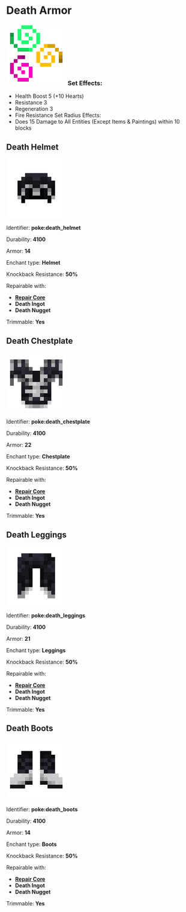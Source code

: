 # Death Armor

### <img src="https://github.com/ItsMePok/PFE/blob/wikiAssets/MiscIcons/effect_particles.png?raw=true" alt="" data-size="line"> Set Effects:

* Health Boost 5 (+10 Hearts)
* Resistance 3
* Regeneration 3
* Fire Resistance Set Radius Effects:
* Does 15 Damage to All Entities (Except Items & Paintings) within 10 blocks

## Death Helmet

![poke\_death\_helmet](https://github.com/ItsMePok/PFE/blob/wikiAssets/wikiMain/death_helmet.png?raw=true)

Identifier: **poke:death\_helmet**

Durability: **4100**

Armor: **14**

Enchant type: **Helmet**

Knockback Resistance: **50%**

Repairable with:

* [**Repair Core**](https://pfewiki.gitbook.io/home/items/cores/repair-core)
* **Death Ingot**
* **Death Nugget**

Trimmable: **Yes**

## Death Chestplate

![poke\_death\_chestplate](https://github.com/ItsMePok/PFE/blob/wikiAssets/wikiMain/death_chestplate.png?raw=true)

Identifier: **poke:death\_chestplate**

Durability: **4100**

Armor: **22**

Enchant type: **Chestplate**

Knockback Resistance: **50%**

Repairable with:

* [**Repair Core**](https://pfewiki.gitbook.io/home/items/cores/repair-core)
* **Death Ingot**
* **Death Nugget**

Trimmable: **Yes**

## Death Leggings

![poke\_death\_leggings](https://github.com/ItsMePok/PFE/blob/wikiAssets/wikiMain/death_leggings.png?raw=true)

Identifier: **poke:death\_leggings**

Durability: **4100**

Armor: **21**

Enchant type: **Leggings**

Knockback Resistance: **50%**

Repairable with:

* [**Repair Core**](https://pfewiki.gitbook.io/home/items/cores/repair-core)
* **Death Ingot**
* **Death Nugget**

Trimmable: **Yes**

## Death Boots

![poke\_death\_boots](https://github.com/ItsMePok/PFE/blob/wikiAssets/wikiMain/death_boots.png?raw=true)

Identifier: **poke:death\_boots**

Durability: **4100**

Armor: **14**

Enchant type: **Boots**

Knockback Resistance: **50%**

Repairable with:

* [**Repair Core**](https://pfewiki.gitbook.io/home/items/cores/repair-core)
* **Death Ingot**
* **Death Nugget**

Trimmable: **Yes**
